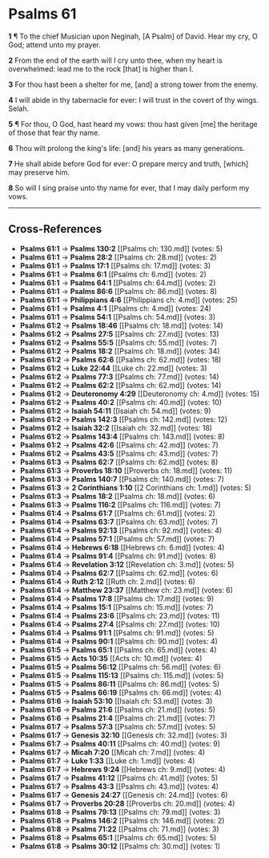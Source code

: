 # Psalms 61

**1** ¶ To the chief Musician upon Neginah, [A Psalm] of David. Hear my cry, O God; attend unto my prayer.

**2** From the end of the earth will I cry unto thee, when my heart is overwhelmed: lead me to the rock [that] is higher than I.

**3** For thou hast been a shelter for me, [and] a strong tower from the enemy.

**4** I will abide in thy tabernacle for ever: I will trust in the covert of thy wings. Selah.

**5** ¶ For thou, O God, hast heard my vows: thou hast given [me] the heritage of those that fear thy name.

**6** Thou wilt prolong the king's life: [and] his years as many generations.

**7** He shall abide before God for ever: O prepare mercy and truth, [which] may preserve him.

**8** So will I sing praise unto thy name for ever, that I may daily perform my vows.

---

## Cross-References

- **Psalms 61:1** → **Psalms 130:2** [[Psalms ch: 130.md]] (votes: 5)
- **Psalms 61:1** → **Psalms 28:2** [[Psalms ch: 28.md]] (votes: 2)
- **Psalms 61:1** → **Psalms 17:1** [[Psalms ch: 17.md]] (votes: 3)
- **Psalms 61:1** → **Psalms 6:1** [[Psalms ch: 6.md]] (votes: 2)
- **Psalms 61:1** → **Psalms 64:1** [[Psalms ch: 64.md]] (votes: 2)
- **Psalms 61:1** → **Psalms 86:6** [[Psalms ch: 86.md]] (votes: 8)
- **Psalms 61:1** → **Philippians 4:6** [[Philippians ch: 4.md]] (votes: 25)
- **Psalms 61:1** → **Psalms 4:1** [[Psalms ch: 4.md]] (votes: 24)
- **Psalms 61:1** → **Psalms 54:1** [[Psalms ch: 54.md]] (votes: 3)
- **Psalms 61:2** → **Psalms 18:46** [[Psalms ch: 18.md]] (votes: 14)
- **Psalms 61:2** → **Psalms 27:5** [[Psalms ch: 27.md]] (votes: 13)
- **Psalms 61:2** → **Psalms 55:5** [[Psalms ch: 55.md]] (votes: 7)
- **Psalms 61:2** → **Psalms 18:2** [[Psalms ch: 18.md]] (votes: 34)
- **Psalms 61:2** → **Psalms 62:6** [[Psalms ch: 62.md]] (votes: 18)
- **Psalms 61:2** → **Luke 22:44** [[Luke ch: 22.md]] (votes: 3)
- **Psalms 61:2** → **Psalms 77:3** [[Psalms ch: 77.md]] (votes: 14)
- **Psalms 61:2** → **Psalms 62:2** [[Psalms ch: 62.md]] (votes: 14)
- **Psalms 61:2** → **Deuteronomy 4:29** [[Deuteronomy ch: 4.md]] (votes: 15)
- **Psalms 61:2** → **Psalms 40:2** [[Psalms ch: 40.md]] (votes: 10)
- **Psalms 61:2** → **Isaiah 54:11** [[Isaiah ch: 54.md]] (votes: 9)
- **Psalms 61:2** → **Psalms 142:3** [[Psalms ch: 142.md]] (votes: 12)
- **Psalms 61:2** → **Isaiah 32:2** [[Isaiah ch: 32.md]] (votes: 18)
- **Psalms 61:2** → **Psalms 143:4** [[Psalms ch: 143.md]] (votes: 8)
- **Psalms 61:2** → **Psalms 42:6** [[Psalms ch: 42.md]] (votes: 7)
- **Psalms 61:2** → **Psalms 43:5** [[Psalms ch: 43.md]] (votes: 7)
- **Psalms 61:3** → **Psalms 62:7** [[Psalms ch: 62.md]] (votes: 8)
- **Psalms 61:3** → **Proverbs 18:10** [[Proverbs ch: 18.md]] (votes: 11)
- **Psalms 61:3** → **Psalms 140:7** [[Psalms ch: 140.md]] (votes: 7)
- **Psalms 61:3** → **2 Corinthians 1:10** [[2 Corinthians ch: 1.md]] (votes: 5)
- **Psalms 61:3** → **Psalms 18:2** [[Psalms ch: 18.md]] (votes: 6)
- **Psalms 61:3** → **Psalms 116:2** [[Psalms ch: 116.md]] (votes: 7)
- **Psalms 61:4** → **Psalms 61:7** [[Psalms ch: 61.md]] (votes: 2)
- **Psalms 61:4** → **Psalms 63:7** [[Psalms ch: 63.md]] (votes: 7)
- **Psalms 61:4** → **Psalms 92:13** [[Psalms ch: 92.md]] (votes: 4)
- **Psalms 61:4** → **Psalms 57:1** [[Psalms ch: 57.md]] (votes: 7)
- **Psalms 61:4** → **Hebrews 6:18** [[Hebrews ch: 6.md]] (votes: 4)
- **Psalms 61:4** → **Psalms 91:4** [[Psalms ch: 91.md]] (votes: 8)
- **Psalms 61:4** → **Revelation 3:12** [[Revelation ch: 3.md]] (votes: 5)
- **Psalms 61:4** → **Psalms 62:7** [[Psalms ch: 62.md]] (votes: 6)
- **Psalms 61:4** → **Ruth 2:12** [[Ruth ch: 2.md]] (votes: 6)
- **Psalms 61:4** → **Matthew 23:37** [[Matthew ch: 23.md]] (votes: 6)
- **Psalms 61:4** → **Psalms 17:8** [[Psalms ch: 17.md]] (votes: 9)
- **Psalms 61:4** → **Psalms 15:1** [[Psalms ch: 15.md]] (votes: 7)
- **Psalms 61:4** → **Psalms 23:6** [[Psalms ch: 23.md]] (votes: 11)
- **Psalms 61:4** → **Psalms 27:4** [[Psalms ch: 27.md]] (votes: 10)
- **Psalms 61:4** → **Psalms 91:1** [[Psalms ch: 91.md]] (votes: 5)
- **Psalms 61:4** → **Psalms 90:1** [[Psalms ch: 90.md]] (votes: 4)
- **Psalms 61:5** → **Psalms 65:1** [[Psalms ch: 65.md]] (votes: 4)
- **Psalms 61:5** → **Acts 10:35** [[Acts ch: 10.md]] (votes: 4)
- **Psalms 61:5** → **Psalms 56:12** [[Psalms ch: 56.md]] (votes: 6)
- **Psalms 61:5** → **Psalms 115:13** [[Psalms ch: 115.md]] (votes: 5)
- **Psalms 61:5** → **Psalms 86:11** [[Psalms ch: 86.md]] (votes: 5)
- **Psalms 61:5** → **Psalms 66:19** [[Psalms ch: 66.md]] (votes: 4)
- **Psalms 61:6** → **Isaiah 53:10** [[Isaiah ch: 53.md]] (votes: 3)
- **Psalms 61:6** → **Psalms 21:6** [[Psalms ch: 21.md]] (votes: 5)
- **Psalms 61:6** → **Psalms 21:4** [[Psalms ch: 21.md]] (votes: 7)
- **Psalms 61:7** → **Psalms 57:3** [[Psalms ch: 57.md]] (votes: 5)
- **Psalms 61:7** → **Genesis 32:10** [[Genesis ch: 32.md]] (votes: 3)
- **Psalms 61:7** → **Psalms 40:11** [[Psalms ch: 40.md]] (votes: 9)
- **Psalms 61:7** → **Micah 7:20** [[Micah ch: 7.md]] (votes: 4)
- **Psalms 61:7** → **Luke 1:33** [[Luke ch: 1.md]] (votes: 4)
- **Psalms 61:7** → **Hebrews 9:24** [[Hebrews ch: 9.md]] (votes: 4)
- **Psalms 61:7** → **Psalms 41:12** [[Psalms ch: 41.md]] (votes: 5)
- **Psalms 61:7** → **Psalms 43:3** [[Psalms ch: 43.md]] (votes: 4)
- **Psalms 61:7** → **Genesis 24:27** [[Genesis ch: 24.md]] (votes: 6)
- **Psalms 61:7** → **Proverbs 20:28** [[Proverbs ch: 20.md]] (votes: 4)
- **Psalms 61:8** → **Psalms 79:13** [[Psalms ch: 79.md]] (votes: 3)
- **Psalms 61:8** → **Psalms 146:2** [[Psalms ch: 146.md]] (votes: 2)
- **Psalms 61:8** → **Psalms 71:22** [[Psalms ch: 71.md]] (votes: 3)
- **Psalms 61:8** → **Psalms 65:1** [[Psalms ch: 65.md]] (votes: 5)
- **Psalms 61:8** → **Psalms 30:12** [[Psalms ch: 30.md]] (votes: 1)
